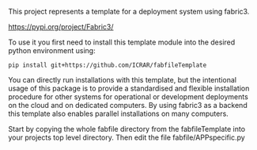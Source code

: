 This project represents a template for a deployment system using fabric3.

https://pypi.org/project/Fabric3/

To use it you first need to install this template module
into the desired python environment using:

```
pip install git+https://github.com/ICRAR/fabfileTemplate
```

You can directly run installations with this template, but the intentional
usage of this package is to provide a standardised and flexible installation
procedure for other systems for operational or development deployments on
the cloud and on dedicated computers. By using fabric3 as a backend this 
template also enables parallel installations on many computers.

Start by copying the whole fabfile directory from the fabfileTemplate into
your projects top level directory. Then edit the file fabfile/APPspecific.py
